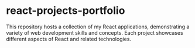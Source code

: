 # react-projects-portfolio
This repository hosts a collection of my React applications, demonstrating a variety of web development skills and concepts. Each project showcases different aspects of React and related technologies.
